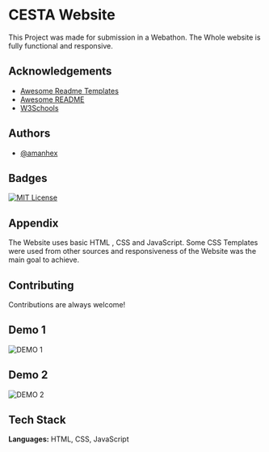 
# CESTA Website
This Project was made for submission in a Webathon.
The Whole website is fully functional and responsive.


## Acknowledgements

 - [Awesome Readme Templates](https://awesomeopensource.com/project/elangosundar/awesome-README-templates)
 - [Awesome README](https://github.com/matiassingers/awesome-readme)
 - [W3Schools](https://www.w3schools.com/)


## Authors

- [@amanhex](https://www.github.com/amanhex)


## Badges

[![MIT License](https://img.shields.io/badge/License-MIT-green.svg)](https://choosealicense.com/licenses/mit/)

## Appendix
The Website uses basic HTML , CSS and JavaScript.
Some CSS Templates were used from other sources 
and responsiveness of the Website was the main goal
to achieve.


## Contributing

Contributions are always welcome!


## Demo 1

![DEMO 1](https://github.com/amanhex/CestaWebsite/blob/main/GIF%20File/Gif1.gif)

## Demo 2
![DEMO 2](https://github.com/amanhex/CestaWebsite/blob/main/GIF%20File/Gif2.gif)

## Tech Stack

**Languages:** HTML, CSS, JavaScript


